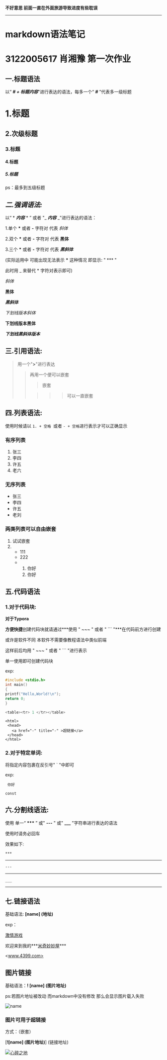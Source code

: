 **不好意思 前面一直在外面旅游导致进度有些耽误**

---



# markdown语法笔记 

# 3122005617 肖湘豫 第一次作业



## 一.标题语法

以“ ***# + 标题内容***”进行表达的语法，每多一个“ ***#*** ”代表多一级标题



# 1.标题 

## 2.次级标题

### 3.标题

#### 4.标题

##### 5.标题

ps：最多到五级标题



## ***二.强调语法:***

以“ * ***内容***  * ” 或者 "_ ___内容___  _"进行表达的语法：

1.单个 __*__ 或者 **-** 字符对 代表 *斜体*

2.双个 __*__ 或者 **-** 字符对 代表 **黑体**

3.三个 __*__ 或者 **-** 字符对 代表 ***黑斜体***

(实际运用中 可能出现无法表示 __*__ 这种情况 即显示:  " *** "  

此时用 _ 来替代  * 字符对表示即可)



*斜体*

**黑体**

***黑斜体***



_下划线版本斜体_

__下划线版本黑体__

___下划线黑斜体版本___



## 三.引用语法:

> 用一个"**>**"进行表达
>
> > 再用一个便可以嵌套
>>
> > > 嵌套
> >
> > >>>可以一直嵌套





## 四.列表语法:

使用时候请以 `1. + 空格 `或者 `- + 空格`进行表示才可以正确显示



### 有序列表

1. 张三
2. 李四
3. 许五
4. 老六

### 无序列表

- 张三
- 李四
- 许五
- 老刘



### 两类列表可以自由嵌套

1. 试试嵌套
2. - 111
   - 222
   - 1. 你好
     2. 你好





## 五.代码语法



### 1.对于代码块:

**对于Typora** 

**方便快捷**创建代码块就请通过***使用 " ~~~ " 或者 " ``` "***在代码前方进行创建



或许是软件不同 本软件不需要像教程语法中类似前端 <p></p> 这样前后均用 " ~~~ " 或者 " ``` "进行表示

单一使用即可创建代码块



exp:

```c
#include <stdio.h>
int main()
{
printf("Hello,World!\n");
return 0;
}
```



```h
<table><tr> 1 </tr></table>
```

 

    <html>
     <head>
       <a href="-" title="-" >超链接</a>
     </head>
    </html>



### 2.对于特定单词:

将指定内容包裹在反引号" ` "中即可

exp:

` 你好`

`const`







## 六.分割线语法:



使用 单一“ __***__ ” 或" ***---*** " 或" **___** "字符串进行表达的语法

使用时请务必回车

效果如下: 

`***`


***

`---`

---

`___`

___



## 七.链接语法



基础语法: **[name] (地址)**



exp：

[激情游戏](www.4399.com)

欢迎来到我的***[米奇妙妙屋](www.jxfw.gdut.edu.cn)***

<www.4399.com>

[1]: www.4399.com "666"



## 图片链接

基础语法：**! [name] (图片地址)**

ps:若图片地址被改动 而markdown中没有修改 那么会显示图片载入失败

![name](C:\Users\txx\Desktop\大杂烩\图片\图片2\微信图片_20231228115653.jpg)



### 图片可用于超链接

方式：（嵌套）

[**![name] (图片地址)**] (链接地址)

[![心碎之地](C:\Users\txx\Desktop\大杂烩\图片\图片2\微信图片_20231117180127.jpg)](www.4399.com)

